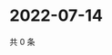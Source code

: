 # 2022-07-14

共 0 条

<!-- BEGIN WEIBO -->
<!-- 最后更新时间 Thu Jul 14 2022 13:21:05 GMT+0800 (China Standard Time) -->

<!-- END WEIBO -->
